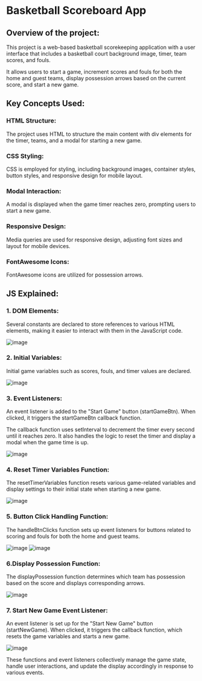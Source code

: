 # Basketball Scoreboard App

## Overview of the project:

This project is a web-based basketball scorekeeping application with a user interface that includes a basketball court background image, timer, team scores, and fouls. 

It allows users to start a game, increment scores and fouls for both the home and guest teams, display possession arrows based on the current score, and start a new game.

## Key Concepts Used:

### HTML Structure:

The project uses HTML to structure the main content with div elements for the timer, teams, and a modal for starting a new game.

### CSS Styling:

CSS is employed for styling, including background images, container styles, button styles, and responsive design for mobile layout.

### Modal Interaction:

A modal is displayed when the game timer reaches zero, prompting users to start a new game.

### Responsive Design:

Media queries are used for responsive design, adjusting font sizes and layout for mobile devices.

### FontAwesome Icons:

FontAwesome icons are utilized for possession arrows.

## JS Explained:

### 1. DOM Elements:

Several constants are declared to store references to various HTML elements, making it easier to interact with them in the JavaScript code.

![image](https://github.com/ChrisserDev/Basketball-Scoreboard/assets/126911205/ad76a335-a52c-4c12-9691-1df267572975)
 
### 2. Initial Variables:

Initial game variables such as scores, fouls, and timer values are declared.

![image](https://github.com/ChrisserDev/Basketball-Scoreboard/assets/126911205/90bdd338-f62a-4c21-9648-1d728ad72600)
 
### 3. Event Listeners:
   
An event listener is added to the "Start Game" button (startGameBtn). When clicked, it triggers the startGameBtn callback function.

The callback function uses setInterval to decrement the timer every second until it reaches zero. It also handles the logic to reset the timer and display a modal when the game time is up.

![image](https://github.com/ChrisserDev/Basketball-Scoreboard/assets/126911205/fbb6c3ad-16df-4cae-a0d5-70091cb39295)

### 4. Reset Timer Variables Function:

The resetTimerVariables function resets various game-related variables and display settings to their initial state when starting a new game.

![image](https://github.com/ChrisserDev/Basketball-Scoreboard/assets/126911205/f14eb901-f450-4515-9bcc-75b6b9cb00e5)
 
### 5. Button Click Handling Function:

The handleBtnClicks function sets up event listeners for buttons related to scoring and fouls for both the home and guest teams.

![image](https://github.com/ChrisserDev/Basketball-Scoreboard/assets/126911205/3a167134-1c61-49e8-88ba-051c823993fe)
![image](https://github.com/ChrisserDev/Basketball-Scoreboard/assets/126911205/11acabaa-b832-4b2d-ae31-7c20f8a9d940)
 
### 6.Display Possession Function:

The displayPossession function determines which team has possession based on the score and displays corresponding arrows.

![image](https://github.com/ChrisserDev/Basketball-Scoreboard/assets/126911205/1afb9192-1674-4905-8a55-dd7e23f4a768)
 
### 7. Start New Game Event Listener:

An event listener is set up for the "Start New Game" button (startNewGame). When clicked, it triggers the callback function, which resets the game variables and starts a new game.

![image](https://github.com/ChrisserDev/Basketball-Scoreboard/assets/126911205/d5283783-6e22-4c51-8b62-6ee2ee68d7d1)
 
These functions and event listeners collectively manage the game state, handle user interactions, and update the display accordingly in response to various events.

